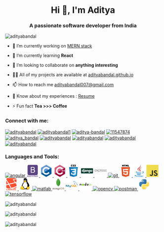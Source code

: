 <h1 align="center">Hi 👋, I'm Aditya</h1>
<h3 align="center">A passionate software developer from India</h3>

<p align="left"> <img src="https://komarev.com/ghpvc/?username=adityabandal&label=Profile%20views&color=0e75b6&style=flat" alt="adityabandal" /> </p>

- 🔭 I’m currently working on [MERN stack](https://github.com/adityabandal/TShirt_store-webapp)

- 🌱 I’m currently learning **React**

- 👯 I’m looking to collaborate on **anything interesting**

- 👨‍💻 All of my projects are available at [adityabandal.github.io](adityabandal.github.io)

- 📫 How to reach me adityabandal007@gmail.com

- 📄 Know about my experiences : [Resume](https://drive.google.com/file/d/1Pj_JTGW3VvAx9FNxONJLVzyDf72iNYTj/view?usp=sharing)

- ⚡ Fun fact **Tea >>> Coffee**

<h3 align="left">Connect with me:</h3>
<p align="left">
<a href="https://dev.to/adityabandal" target="blank"><img align="center" src="https://cdn.jsdelivr.net/npm/simple-icons@3.0.1/icons/dev-dot-to.svg" alt="adityabandal" height="30" width="40" /></a>
<a href="https://twitter.com/adityabandal1" target="blank"><img align="center" src="https://raw.githubusercontent.com/rahuldkjain/github-profile-readme-generator/master/src/images/icons/Social/twitter.svg" alt="adityabandal1" height="30" width="40" /></a>
<a href="https://linkedin.com/in/aditya-bandal" target="blank"><img align="center" src="https://raw.githubusercontent.com/rahuldkjain/github-profile-readme-generator/master/src/images/icons/Social/linked-in-alt.svg" alt="aditya-bandal" height="30" width="40" /></a>
<a href="https://stackoverflow.com/users/11547874" target="blank"><img align="center" src="https://raw.githubusercontent.com/rahuldkjain/github-profile-readme-generator/master/src/images/icons/Social/stack-overflow.svg" alt="11547874" height="30" width="40" /></a>
<a href="https://instagram.com/aditya_bandal" target="blank"><img align="center" src="https://raw.githubusercontent.com/rahuldkjain/github-profile-readme-generator/master/src/images/icons/Social/instagram.svg" alt="aditya_bandal" height="30" width="40" /></a>
<a href="https://www.codechef.com/users/adityabandal" target="blank"><img align="center" src="https://cdn.jsdelivr.net/npm/simple-icons@3.1.0/icons/codechef.svg" alt="adityabandal" height="30" width="40" /></a>
<a href="https://codeforces.com/profile/adityabandal" target="blank"><img align="center" src="https://cdn.jsdelivr.net/npm/simple-icons@3.0.1/icons/codeforces.svg" alt="adityabandal" height="30" width="40" /></a>
<a href="https://www.leetcode.com/adityabandal" target="blank"><img align="center" src="https://raw.githubusercontent.com/rahuldkjain/github-profile-readme-generator/master/src/images/icons/Social/leet-code.svg" alt="adityabandal" height="30" width="40" /></a>
<a href="https://auth.geeksforgeeks.org/user/adityabandal" target="blank"><img align="center" src="https://raw.githubusercontent.com/rahuldkjain/github-profile-readme-generator/master/src/images/icons/Social/geeks-for-geeks.svg" alt="adityabandal" height="30" width="40" /></a>
</p>

<h3 align="left">Languages and Tools:</h3>
<p align="left"> <a href="https://angular.io" target="_blank"> <img src="https://angular.io/assets/images/logos/angular/angular.svg" alt="angular" width="40" height="40"/> </a> <a href="https://getbootstrap.com" target="_blank"> <img src="https://raw.githubusercontent.com/devicons/devicon/master/icons/bootstrap/bootstrap-plain-wordmark.svg" alt="bootstrap" width="40" height="40"/> </a> <a href="https://www.cprogramming.com/" target="_blank"> <img src="https://raw.githubusercontent.com/devicons/devicon/master/icons/c/c-original.svg" alt="c" width="40" height="40"/> </a> <a href="https://www.w3schools.com/cpp/" target="_blank"> <img src="https://raw.githubusercontent.com/devicons/devicon/master/icons/cplusplus/cplusplus-original.svg" alt="cplusplus" width="40" height="40"/> </a> <a href="https://www.w3schools.com/css/" target="_blank"> <img src="https://raw.githubusercontent.com/devicons/devicon/master/icons/css3/css3-original-wordmark.svg" alt="css3" width="40" height="40"/> </a> <a href="https://www.djangoproject.com/" target="_blank"> <img src="https://raw.githubusercontent.com/devicons/devicon/master/icons/django/django-original.svg" alt="django" width="40" height="40"/> </a> <a href="https://expressjs.com" target="_blank"> <img src="https://raw.githubusercontent.com/devicons/devicon/master/icons/express/express-original-wordmark.svg" alt="express" width="40" height="40"/> </a> <a href="https://git-scm.com/" target="_blank"> <img src="https://www.vectorlogo.zone/logos/git-scm/git-scm-icon.svg" alt="git" width="40" height="40"/> </a> <a href="https://www.w3.org/html/" target="_blank"> <img src="https://raw.githubusercontent.com/devicons/devicon/master/icons/html5/html5-original-wordmark.svg" alt="html5" width="40" height="40"/> </a> <a href="https://www.java.com" target="_blank"> <img src="https://raw.githubusercontent.com/devicons/devicon/master/icons/java/java-original.svg" alt="java" width="40" height="40"/> </a> <a href="https://developer.mozilla.org/en-US/docs/Web/JavaScript" target="_blank"> <img src="https://raw.githubusercontent.com/devicons/devicon/master/icons/javascript/javascript-original.svg" alt="javascript" width="40" height="40"/> </a> <a href="https://laravel.com/" target="_blank"> <img src="https://raw.githubusercontent.com/devicons/devicon/master/icons/laravel/laravel-plain-wordmark.svg" alt="laravel" width="40" height="40"/> </a> <a href="https://www.linux.org/" target="_blank"> <img src="https://raw.githubusercontent.com/devicons/devicon/master/icons/linux/linux-original.svg" alt="linux" width="40" height="40"/> </a> <a href="https://www.mathworks.com/" target="_blank"> <img src="https://upload.wikimedia.org/wikipedia/commons/2/21/Matlab_Logo.png" alt="matlab" width="40" height="40"/> </a> <a href="https://www.mongodb.com/" target="_blank"> <img src="https://raw.githubusercontent.com/devicons/devicon/master/icons/mongodb/mongodb-original-wordmark.svg" alt="mongodb" width="40" height="40"/> </a> <a href="https://www.mysql.com/" target="_blank"> <img src="https://raw.githubusercontent.com/devicons/devicon/master/icons/mysql/mysql-original-wordmark.svg" alt="mysql" width="40" height="40"/> </a> <a href="https://nodejs.org" target="_blank"> <img src="https://raw.githubusercontent.com/devicons/devicon/master/icons/nodejs/nodejs-original-wordmark.svg" alt="nodejs" width="40" height="40"/> </a> <a href="https://opencv.org/" target="_blank"> <img src="https://www.vectorlogo.zone/logos/opencv/opencv-icon.svg" alt="opencv" width="40" height="40"/> </a> <a href="https://postman.com" target="_blank"> <img src="https://www.vectorlogo.zone/logos/getpostman/getpostman-icon.svg" alt="postman" width="40" height="40"/> </a> <a href="https://www.python.org" target="_blank"> <img src="https://raw.githubusercontent.com/devicons/devicon/master/icons/python/python-original.svg" alt="python" width="40" height="40"/> </a> <a href="https://www.tensorflow.org" target="_blank"> <img src="https://www.vectorlogo.zone/logos/tensorflow/tensorflow-icon.svg" alt="tensorflow" width="40" height="40"/> </a> </p>

<p><img align="center" src="https://github-readme-stats.vercel.app/api/top-langs?username=adityabandal&show_icons=true&locale=en&layout=compact&theme=radical" alt="adityabandal" /></p>

<p><img align="center" src="https://github-readme-stats.vercel.app/api?username=adityabandal&show_icons=true&locale=en&theme=radical" alt="adityabandal" /></p>

<p><img align="center" src="https://github-readme-streak-stats.herokuapp.com/?user=adityabandal&theme=radical" alt="adityabandal" /></p>
